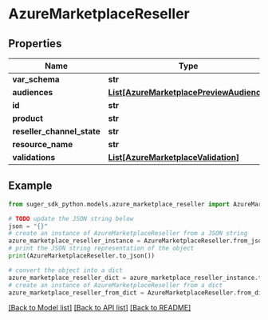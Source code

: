 # AzureMarketplaceReseller


## Properties

Name | Type | Description | Notes
------------ | ------------- | ------------- | -------------
**var_schema** | **str** |  | [optional] 
**audiences** | [**List[AzureMarketplacePreviewAudience]**](AzureMarketplacePreviewAudience.md) |  | [optional] 
**id** | **str** |  | [optional] 
**product** | **str** |  | [optional] 
**reseller_channel_state** | **str** |  | [optional] 
**resource_name** | **str** |  | [optional] 
**validations** | [**List[AzureMarketplaceValidation]**](AzureMarketplaceValidation.md) |  | [optional] 

## Example

```python
from suger_sdk_python.models.azure_marketplace_reseller import AzureMarketplaceReseller

# TODO update the JSON string below
json = "{}"
# create an instance of AzureMarketplaceReseller from a JSON string
azure_marketplace_reseller_instance = AzureMarketplaceReseller.from_json(json)
# print the JSON string representation of the object
print(AzureMarketplaceReseller.to_json())

# convert the object into a dict
azure_marketplace_reseller_dict = azure_marketplace_reseller_instance.to_dict()
# create an instance of AzureMarketplaceReseller from a dict
azure_marketplace_reseller_from_dict = AzureMarketplaceReseller.from_dict(azure_marketplace_reseller_dict)
```
[[Back to Model list]](../README.md#documentation-for-models) [[Back to API list]](../README.md#documentation-for-api-endpoints) [[Back to README]](../README.md)


